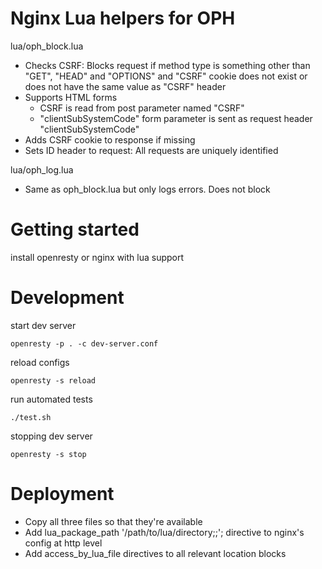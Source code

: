# Nginx Lua helpers for OPH

lua/oph_block.lua
* Checks CSRF: Blocks request if method type is something other than "GET", "HEAD" and "OPTIONS" and "CSRF" cookie does not exist or does not have the same value as "CSRF" header
* Supports HTML forms
    * CSRF is read from post parameter named "CSRF"
    * "clientSubSystemCode" form parameter is sent as request header "clientSubSystemCode" 
* Adds CSRF cookie to response if missing
* Sets ID header to request: All requests are uniquely identified

lua/oph_log.lua
* Same as oph_block.lua but only logs errors. Does not block  

# Getting started

install openresty or nginx with lua support

# Development

start dev server

    openresty -p . -c dev-server.conf 

reload configs

    openresty -s reload

run automated tests

    ./test.sh

stopping dev server

    openresty -s stop

# Deployment

* Copy all three files so that they're available 
* Add lua_package_path '/path/to/lua/directory;;'; directive to nginx's config at http level 
* Add access_by_lua_file directives to all relevant location blocks
